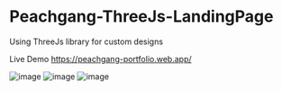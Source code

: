 # Peachgang-ThreeJs-LandingPage

Using ThreeJs library for custom designs 

Live Demo https://peachgang-portfolio.web.app/


![image](https://user-images.githubusercontent.com/45063194/172239739-92ffd96d-8d5e-43a6-b6c4-0557898c0764.png)
![image](https://user-images.githubusercontent.com/45063194/172239787-0a276c39-113f-4f41-9829-99c3a735db6f.png)
![image](https://user-images.githubusercontent.com/45063194/172239836-90296501-7bd5-4e50-b2ef-8f18bbf55af1.png)
